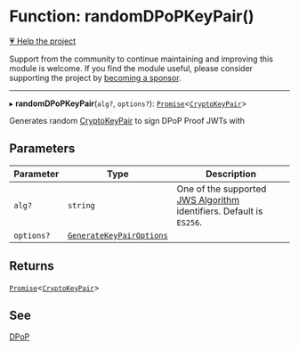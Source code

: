 # Function: randomDPoPKeyPair()

[💗 Help the project](https://github.com/sponsors/panva)

Support from the community to continue maintaining and improving this module is welcome. If you find the module useful, please consider supporting the project by [becoming a sponsor](https://github.com/sponsors/panva).

***

▸ **randomDPoPKeyPair**(`alg?`, `options?`): [`Promise`](https://developer.mozilla.org/docs/Web/JavaScript/Reference/Global_Objects/Promise)\<[`CryptoKeyPair`](../interfaces/CryptoKeyPair.md)\>

Generates random [CryptoKeyPair](../interfaces/CryptoKeyPair.md) to sign DPoP Proof JWTs with

## Parameters

| Parameter | Type | Description |
| ------ | ------ | ------ |
| `alg?` | `string` | One of the supported [JWS Algorithm](../type-aliases/JWSAlgorithm.md) identifiers. Default is `ES256`. |
| `options?` | [`GenerateKeyPairOptions`](../interfaces/GenerateKeyPairOptions.md) |  |

## Returns

[`Promise`](https://developer.mozilla.org/docs/Web/JavaScript/Reference/Global_Objects/Promise)\<[`CryptoKeyPair`](../interfaces/CryptoKeyPair.md)\>

## See

[DPoP](https://www.rfc-editor.org/rfc/rfc9449.html)
